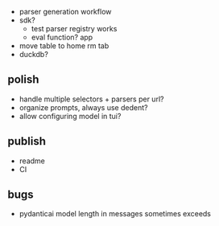 - parser generation workflow
- sdk? 
  - test parser registry works
  - eval function?
app
- move table to home rm tab
- duckdb?

## polish
- handle multiple selectors + parsers per url?
- organize prompts, always use dedent?
- allow configuring model in tui?

## publish
- readme
- CI

## bugs
- pydanticai model length in messages sometimes exceeds

